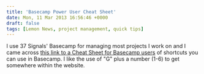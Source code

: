 ```yaml
---
title: 'Basecamp Power User Cheat Sheet'
date: Mon, 11 Mar 2013 16:56:46 +0000
draft: false
tags: [Lemon News, project management, quick tips]
---
```


I use 37 Signals' Basecamp for managing most projects I work on and I came across [this link to a Cheat Sheet for Basecamp users](http://basecamp.com/help/cheatsheet) of shortcuts you can use in Basecamp. I like the use of "G" plus a number (1-6) to get somewhere within the website.